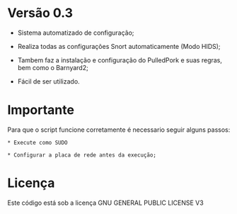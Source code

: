 # Versão 0.3

* Sistema automatizado de configuração;

* Realiza todas as configurações Snort automaticamente (Modo HIDS);

* Tambem faz a instalação e configuração do PulledPork e suas regras, bem como o Barnyard2;

* Fácil de ser utilizado.

# Importante

Para que o script funcione corretamente é necessario seguir alguns passos:

```
* Execute como SUDO

* Configurar a placa de rede antes da execução;
```

# Licença

Este código está sob a licença GNU GENERAL PUBLIC LICENSE V3

